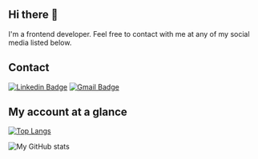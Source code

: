 ## Hi there 👋

I'm a frontend developer. Feel free to contact with me at any of my social media listed below.

## Contact

[![Linkedin Badge](https://img.shields.io/badge/-LinkedIn-blue?style=flat-square&logo=Linkedin&logoColor=white&link=https://www.linkedin.com/in/s%C5%82awomir-kopaczewski-1474b315b/)](https://www.linkedin.com/in/s%C5%82awomir-kopaczewski-1474b315b/)
[![Gmail Badge](https://img.shields.io/badge/-Gmail-c14438?style=flat-square&logo=Gmail&logoColor=white&link=mailto:slawekkopaczewski@gmail.com)](mailto:slawekkopaczewski@gmail.com)
 
 ## My account at a glance
 
 [![Top Langs](https://github-readme-stats.vercel.app/api/top-langs/?username=koopeek&layout=compact)](https://github.com/koopeek/github-readme-stats)

 <img align="left" alt="My GitHub stats" src="https://github-readme-stats.vercel.app/api?username=koopeek&count_private=true&show_icons=true" />
